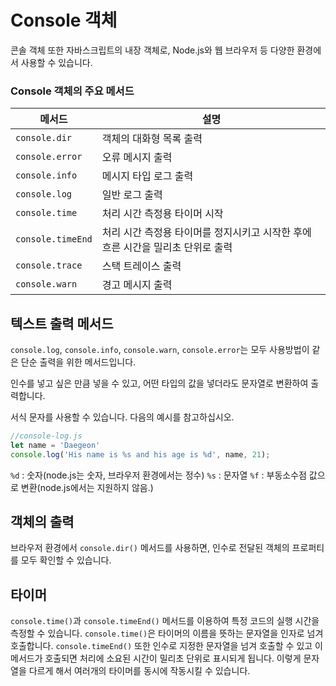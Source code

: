 # Console 객체

콘솔 객체 또한 자바스크립트의 내장 객체로, Node.js와 웹 브라우저 등 다양한 환경에서 사용할 수 있습니다.

### Console 객체의 주요 메서드

메서드 | 설명
---   |----
`console.dir    `| 객체의 대화형 목록 출력
`console.error  `| 오류 메시지 출력
`console.info   `| 메시지 타입 로그 출력
`console.log    `| 일반 로그 출력
`console.time   `| 처리 시간 측정용 타이머 시작
`console.timeEnd`| 처리 시간 측정용 타이머를 정지시키고 시작한 후에 흐른 시간을 밀리초 단위로 출력
`console.trace  `| 스택 트레이스 출력
`console.warn   `| 경고 메시지 출력

## 텍스트 출력 메서드

`console.log`, `console.info`, `console.warn`, `console.error`는 모두 사용방법이 같은 단순 출력을 위한 메서드입니다.

인수를 넣고 싶은 만큼 넣을 수 있고, 어떤 타입의 값을 넣더라도 문자열로 변환하여 출력합니다.

서식 문자를 사용할 수 있습니다. 다음의 예시를 참고하십시오.

```javascript
//console-log.js
let name = 'Daegeon'
console.log('His name is %s and his age is %d', name, 21);
```
`%d` : 숫자(node.js는 숫자, 브라우저 환경에서는 정수) 
`%s` : 문자열
`%f` : 부동소수점 값으로 변환(node.js에서는 지원하지 않음.)


## 객체의 출력

브라우저 환경에서 `console.dir()` 메서드를 사용하면, 인수로 전달된 객체의 프로퍼티를 모두 확인할 수 있습니다. 

## 타이머

`console.time()`과 `console.timeEnd()` 메서드를 이용하여 특정 코드의 실행 시간을 측정할 수 있습니다. `console.time()`은 타이머의 이름을 뜻하는 문자열을 인자로 넘겨 호출합니다. `console.timeEnd()` 또한 인수로 지정한 문자열을 넘겨 호출할 수 있고 이 메서드가 호출되면 처리에 소요된 시간이 밀리초 단위로 표시되게 됩니다. 이렇게 문자열을 다르게 해서 여러개의 타이머를 동시에 작동시킬 수 있습니다.  
